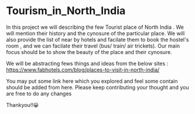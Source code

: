 # Tourism_in_North_India

In this project we will describing the few Tourist place of North India .
We will mention their history and the cynosure of the particular place.
We will also provide the list of near by hotels and  facilate them to book the hostel's room , and we can facilate their travel (bus/ train/ air trickets).
Our main focus should be to show the beauty of the place and their cynosure.

We will be abstracting fews things and ideas from the below sites :
https://www.fabhotels.com/blog/places-to-visit-in-north-india/


You may put some link here which you explored and feel some contain should be added from here.
Please keep contributing your thought and you are free to do any changes

Thankyou!!😀
